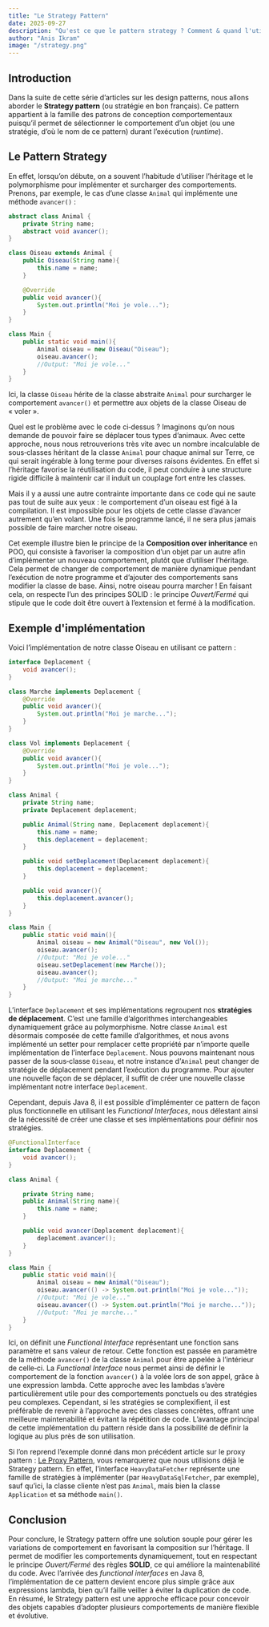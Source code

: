```yaml
---
title: "Le Strategy Pattern"
date: 2025-09-27
description: "Qu'est ce que le pattern strategy ? Comment & quand l'utiliser ? "
author: "Anis Ikram"
image: "/strategy.png"
---
```


## Introduction

Dans la suite de cette série d’articles sur les design patterns, nous allons aborder le **Strategy pattern** (ou stratégie en bon français). Ce pattern appartient à la famille des patrons de conception comportementaux puisqu’il permet de sélectionner le comportement d’un objet (ou une stratégie, d’où le nom de ce pattern) durant l’exécution (*runtime*).

## Le Pattern Strategy

En effet, lorsqu’on débute, on a souvent l’habitude d’utiliser l’héritage et le polymorphisme pour implémenter et surcharger des comportements. Prenons, par exemple, le cas d’une classe `Animal` qui implémente une méthode `avancer()` :

```java
abstract class Animal {
    private String name;
    abstract void avancer();
}

class Oiseau extends Animal {
    public Oiseau(String name){
        this.name = name;
    }

    @Override
    public void avancer(){
        System.out.println("Moi je vole...");
    }
}

class Main {
    public static void main(){
        Animal oiseau = new Oiseau("Oiseau");
        oiseau.avancer();
        //Output: "Moi je vole..."
    }
}
```

Ici, la classe `Oiseau` hérite de la classe abstraite `Animal` pour surcharger le comportement `avancer()` et permettre aux objets de la classe Oiseau de « voler ».

Quel est le problème avec le code ci‑dessus ? Imaginons qu’on nous demande de pouvoir faire se déplacer tous types d’animaux. Avec cette approche, nous nous retrouverions très vite avec un nombre incalculable de sous‑classes héritant de la classe `Animal` pour chaque animal sur Terre, ce qui serait ingérable à long terme pour diverses raisons évidentes. En effet si l’héritage favorise la réutilisation du code, il peut conduire à une structure rigide difficile à maintenir car il induit un couplage fort entre les classes.

Mais il y a aussi une autre contrainte importante dans ce code qui ne saute pas tout de suite aux yeux : le comportement d’un oiseau est figé à la compilation. Il est impossible pour les objets de cette classe d’avancer autrement qu’en volant. Une fois le programme lancé, il ne sera plus jamais possible de faire marcher notre oiseau.

Cet exemple illustre bien le principe de la **Composition over inheritance** en POO, qui consiste à favoriser la composition d’un objet par un autre afin d’implémenter un nouveau comportement, plutôt que d’utiliser l’héritage. Cela permet de changer de comportement de manière dynamique pendant l’exécution de notre programme et d’ajouter des comportements sans modifier la classe de base. Ainsi, notre oiseau pourra marcher ! En faisant cela, on respecte l’un des principes SOLID : le principe *Ouvert/Fermé* qui stipule que le code doit être ouvert à l’extension et fermé à la modification.

## Exemple d'implémentation

Voici l’implémentation de notre classe Oiseau en utilisant ce pattern :

```java
interface Deplacement {
    void avancer();
}

class Marche implements Deplacement {
    @Override
    public void avancer(){
        System.out.println("Moi je marche...");
    }
}

class Vol implements Deplacement {
    @Override
    public void avancer(){
        System.out.println("Moi je vole...");
    }
}

class Animal {
    private String name;
    private Deplacement deplacement;

    public Animal(String name, Deplacement deplacement){
        this.name = name;
        this.deplacement = deplacement;
    }

    public void setDeplacement(Deplacement deplacement){
        this.deplacement = deplacement;
    }

    public void avancer(){
        this.deplacement.avancer();
    }
}

class Main {
    public static void main(){
        Animal oiseau = new Animal("Oiseau", new Vol());
        oiseau.avancer();
        //Output: "Moi je vole..."
        oiseau.setDeplacement(new Marche());
        oiseau.avancer();
        //Output: "Moi je marche..."
    }
}
```

L’interface `Deplacement` et ses implémentations regroupent nos **stratégies de déplacement**. C’est une famille d’algorithmes interchangeables dynamiquement grâce au polymorphisme. Notre classe `Animal` est désormais composée de cette famille d’algorithmes, et nous avons implémenté un setter pour remplacer cette propriété par n’importe quelle implémentation de l’interface `Deplacement`. Nous pouvons maintenant nous passer de la sous‑classe `Oiseau`, et notre instance d’`Animal` peut changer de stratégie de déplacement pendant l’exécution du programme. Pour ajouter une nouvelle façon de se déplacer, il suffit de créer une nouvelle classe implémentant notre interface `Deplacement`.

Cependant, depuis Java 8, il est possible d’implémenter ce pattern de façon plus fonctionnelle en utilisant les *Functional Interfaces*, nous délestant ainsi de la nécessité de créer une classe et ses implémentations pour définir nos stratégies.

```java
@FunctionalInterface
interface Deplacement {
    void avancer();
}

class Animal {

    private String name;
    public Animal(String name){
        this.name = name;
    }

    public void avancer(Deplacement deplacement){
        deplacement.avancer();
    }
}

class Main {
    public static void main(){
        Animal oiseau = new Animal("Oiseau");
        oiseau.avancer(() -> System.out.println("Moi je vole..."));
        //Output: "Moi je vole..."
        oiseau.avancer(() -> System.out.println("Moi je marche..."));
        //Output: "Moi je marche..."
    }
}
```

Ici, on définit une *Functional Interface* représentant une fonction sans paramètre et sans valeur de retour. Cette fonction est passée en paramètre de la méthode `avancer()` de la classe `Animal` pour être appelée à l’intérieur de celle‑ci. La *Functional Interface* nous permet ainsi de définir le comportement de la fonction `avancer()` à la volée lors de son appel, grâce à une expression lambda. Cette approche avec les lambdas s’avère particulièrement utile pour des comportements ponctuels ou des stratégies peu complexes. Cependant, si les stratégies se complexifient, il est préférable de revenir à l’approche avec des classes concrètes, offrant une meilleure maintenabilité et évitant la répétition de code. L’avantage principal de cette implémentation du pattern réside dans la possibilité de définir la logique au plus près de son utilisation.

Si l’on reprend l’exemple donné dans mon précédent article sur le proxy pattern : [Le Proxy Pattern](https://anisikram.fr/le-proxy-pattern/), vous remarquerez que nous utilisions déjà le Strategy pattern. En effet, l’interface `HeavyDataFetcher` représente une famille de stratégies à implémenter (par `HeavyDataSqlFetcher`, par exemple), sauf qu’ici, la classe cliente n’est pas `Animal`, mais bien la classe `Application` et sa méthode `main()`.

## Conclusion

Pour conclure, le Strategy pattern offre une solution souple pour gérer les variations de comportement en favorisant la composition sur l’héritage. Il permet de modifier les comportements dynamiquement, tout en respectant le principe *Ouvert/Fermé* des règles **SOLID**, ce qui améliore la maintenabilité du code. Avec l’arrivée des *functional interfaces* en Java 8, l’implémentation de ce pattern devient encore plus simple grâce aux expressions lambda, bien qu’il faille veiller à éviter la duplication de code. En résumé, le Strategy pattern est une approche efficace pour concevoir des objets capables d’adopter plusieurs comportements de manière flexible et évolutive.
